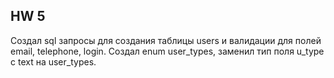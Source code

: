 ## HW 5

Создал sql запросы для создания таблицы users и валидации для полей email, telephone, login.
Создал enum user_types, заменил тип поля u_type с text на user_types.
